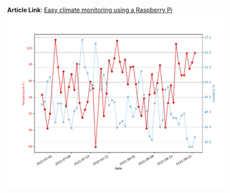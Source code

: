 **Article Link**: [Easy climate monitoring using a Raspberry Pi](https://medium.com/@makvoid/easy-climate-monitoring-using-a-raspberry-pi-b43fc55b579c)
![Chart sample](chart_sample.png)